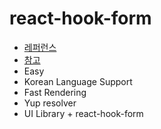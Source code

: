 # react-hook-form

- [레퍼런스](https://react-hook-form.com/kr/)
- [참고](https://github.com/satansdeer/completed)
- Easy
- Korean Language Support
- Fast Rendering
- Yup resolver
- UI Library + react-hook-form
